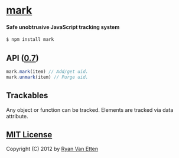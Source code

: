 # [mark](../../)

#### Safe unobtrusive JavaScript tracking system

```sh
$ npm install mark
```

## API ([0.7](../../releases))

```js
mark.mark(item) // Add/get uid.
mark.unmark(item) // Purge uid.
```

## Trackables

Any object or function can be tracked. Elements are tracked via data attribute.

## [MIT License](http://en.wikipedia.org/wiki/MIT_License)

Copyright (C) 2012 by [Ryan Van Etten](https://github.com/ryanve)